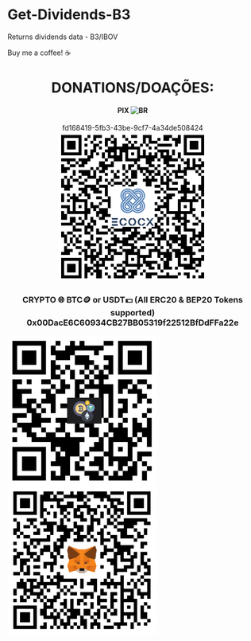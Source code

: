 
# Get-Dividends-B3
Returns dividends data - B3/IBOV

Buy me a coffee! ☕

<h1 align="center">DONATIONS/DOAÇÕES:</h1>
<h4 align="center">PIX <img src="https://cdn-icons-png.flaticon.com/512/197/197386.png" width="20" title="BR"></h4>
<p align="center">
  fd168419-5fb3-43be-9cf7-4a34de508424<br>
  <img src="./images/Pix.png" width="300" title="PIX">
</p>
  <h3 align="center">CRYPTO 🌐 BTC🪙 or USDT💵 (All ERC20 & BEP20 Tokens supported) <br>0x00DacE6C60934CB27BB05319f22512BfDdFFa22e</h3>
<p float="center">
  <img align="center" src="./images/Address.png" width="300" title="Address">
  <img align="center" src="./images/MetaMask.png" width="300" title="MetaMask">
</p>



